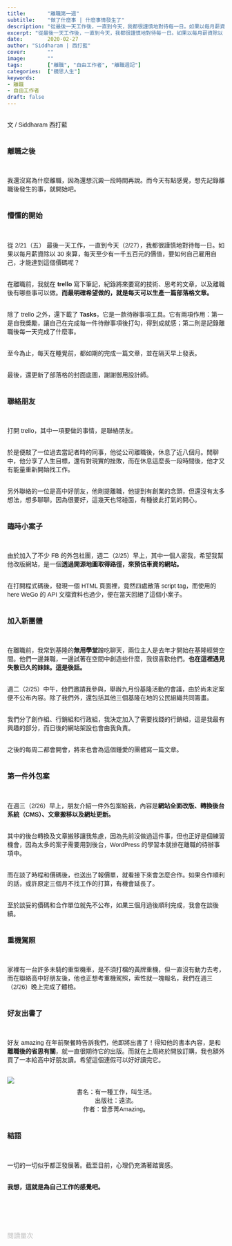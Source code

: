 ```yaml
---
title:       "離職第一週"
subtitle:    "做了什麼事 | 什麼事情發生了"
description: "從最後一天工作後，一直到今天，我都很謹慎地對待每一日。如果以每月薪資除以 30 來算，每天至少有一千五百元的價值，要如何自己雇用自己，才能達到這個價碼呢？"
excerpt: "從最後一天工作後，一直到今天，我都很謹慎地對待每一日。如果以每月薪資除以 30 來算，每天至少有一千五百元的價值，要如何自己雇用自己，才能達到這個價碼呢？"
date:        2020-02-27
author: "Siddharam | 西打藍"
cover:       ""
image:       ""
tags:        ["離職", "自由工作者", "離職週記"]
categories:  ["鏡思人生"]
keywords:
- 離職
- 自由工作者
draft: false
---
```


<article style="font-family: 'Noto Sans TC', '微軟正黑體', sans-serif; font-weight: 300;">

<br>文 / Siddharam 西打藍<br><br>

<h3 class="article-h1-color">離職之後</h3><br>

我還沒寫為什麼離職，因為還想沉澱一段時間再說。而今天有點感覺，想先記錄離職後發生的事，就開始吧。<br><br>

<h3 class="article-h1-color">懵懂的開始</h3><br>

從 2/21（五） 最後一天工作，一直到今天（2/27），我都很謹慎地對待每一日。如果以每月薪資除以 30 來算，每天至少有一千五百元的價值，要如何自己雇用自己，才能達到這個價碼呢？<br><br>

在離職前，我就在 <b>trello</b> 寫下筆記，紀錄將來要寫的技術、思考的文章，以及離職後有哪些事可以做。<b>而最明確希望做的，就是每天可以生產一篇部落格文章。</b><br><br>

除了 trello 之外，還下載了 <b>Tasks</b>，它是一款待辦事項工具。它有兩項作用：第一是自我獎勵，讓自己在完成每一件待辦事項後打勾，得到成就感；第二則是記錄離職後每一天完成了什麼事。<br><br>

至今為止，每天在睡覺前，都如期的完成一篇文章，並在隔天早上發表。<br><br>

最後，還更新了部落格的封面底圖，謝謝御用設計師。<br><br>


<h3 class="article-h1-color">聯絡朋友</h3><br>

打開 trello，其中一項要做的事情，是聯絡朋友。<br><br>

於是便敲了一位過去當記者時的同事，他從公司離職後，休息了近八個月。閒聊中，他分享了人生目標，還有對現實的挫敗，而在休息這麼長一段時間後，他才又有能量重新開始找工作。<br><br>

另外聯絡的一位是高中好朋友，他剛提離職，他提到有創業的念頭，但還沒有太多想法，想多聊聊。因為很要好，這幾天也常碰面，有種彼此打氣的開心。<br><br>


<h3 class="article-h1-color">臨時小案子</h3><br>

由於加入了不少 FB 的外包社團，週二（2/25）早上，其中一個人密我，希望我幫他改版網站，是一個<b>透過開源地圖取得路徑，來預估車資的網站。</b><br><br>

在打開程式碼後，發現一個 HTML 頁面裡，竟然四處散落 script tag，而使用的 here WeGo 的 API 文檔資料也過少，便在當天回絕了這個小案子。<br><br>



<h3 class="article-h1-color">加入新團體</h3><br>

在離職前，我常到基隆的<b>無用學堂</b>蹭吃聊天，兩位主人是去年才開始在基隆經營空間。他們一邊兼職，一邊試著在空間中創造些什麼，我很喜歡他們。<b>也在這裡遇見失散已久的妹妹。這是後話。</b><br><br>

週二（2/25）中午，他們邀請我參與，舉辦九月份基隆活動的會議，由於尚未定案便不公布內容。除了我們外，還包括其他三個基隆在地的公民組織共同籌畫。<br><br>

我們分了創作組、行銷組和行政組，我決定加入了需要找錢的行銷組，這是我最有興趣的部分，而日後的網站架設也會由我負責。<br><br>

之後的每周二都會開會，將來也會為這個鍾愛的團體寫一篇文章。<br><br>



<h3 class="article-h1-color">第一件外包案</h3><br>

在週三（2/26）早上，朋友介紹一件外包案給我，內容是<b>網站全面改版、轉換後台系統（CMS）、文章搬移以及網址更新。</b><br><br>

其中的後台轉換及文章搬移讓我焦慮，因為先前沒做過這件事，但也正好是個練習機會，因為太多的案子需要用到後台，WordPress 的學習本就排在離職的待辦事項中。<br><br>

而在談了時程和價碼後，也送出了報價單，就看接下來會怎麼合作。如果合作順利的話，或許原定三個月不找工作的打算，有機會延長了。<br><br>

至於談妥的價碼和合作單位就先不公布，如果三個月過後順利完成，我會在談後續。<br><br>



<h3 class="article-h1-color">重機駕照</h3><br>

家裡有一台許多未騎的重型機車，是不須打檔的黃牌重機，但一直沒有動力去考，而在聯絡高中好朋友後，他也正想考重機駕照，索性就一塊報名，我們在週三（2/26）晚上完成了體檢。<br><br>



<h3 class="article-h1-color">好友出書了</h3><br>

好友 amazing 在年前聚餐時告訴我們，他即將出書了！得知他的書本內容，是和<b>離職後的省思有關</b>，就一直很期待它的出版。而就在上周終於開放訂購，我也額外買了一本給高中好朋友讀。希望這個連假可以好好讀完它。<br><br>

<img style="margin-bottom:8px; max-width:40%;" src="https://frontenter.files.wordpress.com/2020/02/a-job-call-life-1.jpg"/>
<div style="text-align:center;">書名：有一種工作，叫生活。</div>
<div style="text-align:center;">出版社：遠流。</div>
<div style="text-align:center;">作者：曾彥菁Amazing。</div><br>




<h3 class="article-h1-color">結語</h3><br>

一切的一切似乎都正發展著。截至目前，心理仍充滿著踏實感。<br><br>

<b>我想，這就是為自己工作的感覺吧。</b><br><br>


<br><br><br>

</article>

<div style="color: #bfbfbf; font-size: 15px;" id="busuanzi_container_page_pv">
  閱讀量<span id="busuanzi_value_page_pv"></span>次
</div>

<script src="../../js/post.js"></script>



